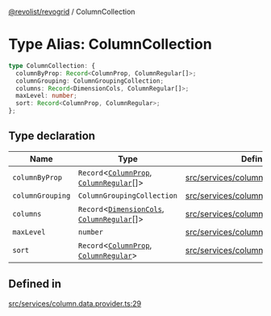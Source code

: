 [@revolist/revogrid](README.md) / ColumnCollection

# Type Alias: ColumnCollection

```ts
type ColumnCollection: {
  columnByProp: Record<ColumnProp, ColumnRegular[]>;
  columnGrouping: ColumnGroupingCollection;
  columns: Record<DimensionCols, ColumnRegular[]>;
  maxLevel: number;
  sort: Record<ColumnProp, ColumnRegular>;
};
```

## Type declaration

| Name | Type | Defined in |
| ------ | ------ | ------ |
| `columnByProp` | `Record`\<[`ColumnProp`](TypeAlias.ColumnProp.md), [`ColumnRegular`](Interface.ColumnRegular.md)[]\> | [src/services/column.data.provider.ts:31](https://github.com/revolist/revogrid/blob/477507f867ff98f395e0119897545945e222b246/src/services/column.data.provider.ts#L31) |
| `columnGrouping` | `ColumnGroupingCollection` | [src/services/column.data.provider.ts:32](https://github.com/revolist/revogrid/blob/477507f867ff98f395e0119897545945e222b246/src/services/column.data.provider.ts#L32) |
| `columns` | `Record`\<[`DimensionCols`](TypeAlias.DimensionCols.md), [`ColumnRegular`](Interface.ColumnRegular.md)[]\> | [src/services/column.data.provider.ts:30](https://github.com/revolist/revogrid/blob/477507f867ff98f395e0119897545945e222b246/src/services/column.data.provider.ts#L30) |
| `maxLevel` | `number` | [src/services/column.data.provider.ts:33](https://github.com/revolist/revogrid/blob/477507f867ff98f395e0119897545945e222b246/src/services/column.data.provider.ts#L33) |
| `sort` | `Record`\<[`ColumnProp`](TypeAlias.ColumnProp.md), [`ColumnRegular`](Interface.ColumnRegular.md)\> | [src/services/column.data.provider.ts:34](https://github.com/revolist/revogrid/blob/477507f867ff98f395e0119897545945e222b246/src/services/column.data.provider.ts#L34) |

## Defined in

[src/services/column.data.provider.ts:29](https://github.com/revolist/revogrid/blob/477507f867ff98f395e0119897545945e222b246/src/services/column.data.provider.ts#L29)
